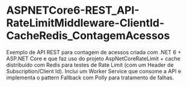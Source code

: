 # ASPNETCore6-REST_API-RateLimitMiddleware-ClientId-CacheRedis_ContagemAcessos
Exemplo de API REST para contagem de acessos criada com .NET 6 + ASP.NET Core e que faz uso do projeto AspNetCoreRateLimit + cache distribuído com Redis para testes de Rate Limit (com um Header de Subscription/Client Id). Inclui um Worker Service que consome a API e implementa o pattern Fallback com Polly para tratamento de falhas.
